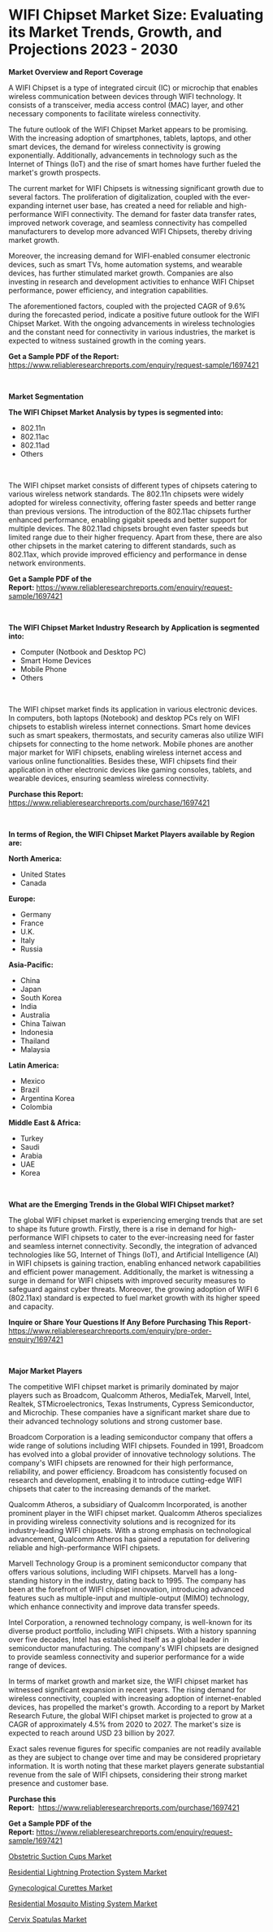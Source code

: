 <p><h1>WIFI Chipset Market Size: Evaluating its Market Trends, Growth, and Projections 2023 - 2030</h1></p><p><strong>Market Overview and Report Coverage</strong></p>
<p><p>A WIFI Chipset is a type of integrated circuit (IC) or microchip that enables wireless communication between devices through WIFI technology. It consists of a transceiver, media access control (MAC) layer, and other necessary components to facilitate wireless connectivity.</p><p>The future outlook of the WIFI Chipset Market appears to be promising. With the increasing adoption of smartphones, tablets, laptops, and other smart devices, the demand for wireless connectivity is growing exponentially. Additionally, advancements in technology such as the Internet of Things (IoT) and the rise of smart homes have further fueled the market's growth prospects.</p><p>The current market for WIFI Chipsets is witnessing significant growth due to several factors. The proliferation of digitalization, coupled with the ever-expanding internet user base, has created a need for reliable and high-performance WIFI connectivity. The demand for faster data transfer rates, improved network coverage, and seamless connectivity has compelled manufacturers to develop more advanced WIFI Chipsets, thereby driving market growth.</p><p>Moreover, the increasing demand for WIFI-enabled consumer electronic devices, such as smart TVs, home automation systems, and wearable devices, has further stimulated market growth. Companies are also investing in research and development activities to enhance WIFI Chipset performance, power efficiency, and integration capabilities.</p><p>The aforementioned factors, coupled with the projected CAGR of 9.6% during the forecasted period, indicate a positive future outlook for the WIFI Chipset Market. With the ongoing advancements in wireless technologies and the constant need for connectivity in various industries, the market is expected to witness sustained growth in the coming years.</p></p>
<p><strong>Get a Sample PDF of the Report:</strong> <a href="https://www.reliableresearchreports.com/enquiry/request-sample/1697421">https://www.reliableresearchreports.com/enquiry/request-sample/1697421</a></p>
<p>&nbsp;</p>
<p><strong>Market Segmentation</strong></p>
<p><strong>The WIFI Chipset Market Analysis by types is segmented into:</strong></p>
<p><ul><li>802.11n</li><li>802.11ac</li><li>802.11ad</li><li>Others</li></ul></p>
<p>&nbsp;</p>
<p><p>The WIFI chipset market consists of different types of chipsets catering to various wireless network standards. The 802.11n chipsets were widely adopted for wireless connectivity, offering faster speeds and better range than previous versions. The introduction of the 802.11ac chipsets further enhanced performance, enabling gigabit speeds and better support for multiple devices. The 802.11ad chipsets brought even faster speeds but limited range due to their higher frequency. Apart from these, there are also other chipsets in the market catering to different standards, such as 802.11ax, which provide improved efficiency and performance in dense network environments.</p></p>
<p><strong>Get a Sample PDF of the Report:</strong>&nbsp;<a href="https://www.reliableresearchreports.com/enquiry/request-sample/1697421">https://www.reliableresearchreports.com/enquiry/request-sample/1697421</a></p>
<p>&nbsp;</p>
<p><strong>The WIFI Chipset Market Industry Research by Application is segmented into:</strong></p>
<p><ul><li>Computer (Notbook and Desktop PC)</li><li>Smart Home Devices</li><li>Mobile Phone</li><li>Others</li></ul></p>
<p>&nbsp;</p>
<p><p>The WIFI chipset market finds its application in various electronic devices. In computers, both laptops (Notebook) and desktop PCs rely on WIFI chipsets to establish wireless internet connections. Smart home devices such as smart speakers, thermostats, and security cameras also utilize WIFI chipsets for connecting to the home network. Mobile phones are another major market for WIFI chipsets, enabling wireless internet access and various online functionalities. Besides these, WIFI chipsets find their application in other electronic devices like gaming consoles, tablets, and wearable devices, ensuring seamless wireless connectivity.</p></p>
<p><strong>Purchase this Report:</strong>&nbsp; <a href="https://www.reliableresearchreports.com/purchase/1697421">https://www.reliableresearchreports.com/purchase/1697421</a></p>
<p>&nbsp;</p>
<p><strong>In terms of Region, the WIFI Chipset Market Players available by Region are:</strong></p>
<p>
    <p> <strong> North America: </strong>
        <ul>
            <li>United States</li>
            <li>Canada</li>
        </ul>
        </p> 
    <p> <strong> Europe: </strong>
        <ul>
            <li>Germany</li>
            <li>France</li>
            <li>U.K.</li>
            <li>Italy</li>
            <li>Russia</li>
        </ul>
        </p> 
    <p> <strong> Asia-Pacific: </strong>
        <ul>
            <li>China</li>
            <li>Japan</li>
            <li>South Korea</li>
            <li>India</li>
            <li>Australia</li>
            <li>China Taiwan</li>
            <li>Indonesia</li>
            <li>Thailand</li>
            <li>Malaysia</li>
        </ul>
        </p> 
    <p> <strong> Latin America: </strong>
        <ul>
            <li>Mexico</li>
            <li>Brazil</li>
            <li>Argentina Korea</li>
            <li>Colombia</li>
        </ul>
        </p> 
    <p> <strong> Middle East & Africa: </strong>
        <ul>
            <li>Turkey</li>
            <li>Saudi</li>
            <li>Arabia</li>
            <li>UAE</li>
            <li>Korea</li>
        </ul>
    </p>
    </p>
<p>&nbsp;</p>
<p><strong>What are the Emerging Trends in the Global WIFI Chipset market?</strong></p>
<p><p>The global WIFI chipset market is experiencing emerging trends that are set to shape its future growth. Firstly, there is a rise in demand for high-performance WIFI chipsets to cater to the ever-increasing need for faster and seamless internet connectivity. Secondly, the integration of advanced technologies like 5G, Internet of Things (IoT), and Artificial Intelligence (AI) in WIFI chipsets is gaining traction, enabling enhanced network capabilities and efficient power management. Additionally, the market is witnessing a surge in demand for WIFI chipsets with improved security measures to safeguard against cyber threats. Moreover, the growing adoption of WIFI 6 (802.11ax) standard is expected to fuel market growth with its higher speed and capacity.</p></p>
<p><strong>Inquire or Share Your Questions If Any Before Purchasing This Report</strong>- <a href="https://www.reliableresearchreports.com/enquiry/pre-order-enquiry/1697421">https://www.reliableresearchreports.com/enquiry/pre-order-enquiry/1697421</a></p>
<p>&nbsp;</p>
<p><strong>Major Market Players</strong></p>
<p><p>The competitive WIFI chipset market is primarily dominated by major players such as Broadcom, Qualcomm Atheros, MediaTek, Marvell, Intel, Realtek, STMicroelectronics, Texas Instruments, Cypress Semiconductor, and Microchip. These companies have a significant market share due to their advanced technology solutions and strong customer base.</p><p>Broadcom Corporation is a leading semiconductor company that offers a wide range of solutions including WIFI chipsets. Founded in 1991, Broadcom has evolved into a global provider of innovative technology solutions. The company's WIFI chipsets are renowned for their high performance, reliability, and power efficiency. Broadcom has consistently focused on research and development, enabling it to introduce cutting-edge WIFI chipsets that cater to the increasing demands of the market.</p><p>Qualcomm Atheros, a subsidiary of Qualcomm Incorporated, is another prominent player in the WIFI chipset market. Qualcomm Atheros specializes in providing wireless connectivity solutions and is recognized for its industry-leading WIFI chipsets. With a strong emphasis on technological advancement, Qualcomm Atheros has gained a reputation for delivering reliable and high-performance WIFI chipsets.</p><p>Marvell Technology Group is a prominent semiconductor company that offers various solutions, including WIFI chipsets. Marvell has a long-standing history in the industry, dating back to 1995. The company has been at the forefront of WIFI chipset innovation, introducing advanced features such as multiple-input and multiple-output (MIMO) technology, which enhance connectivity and improve data transfer speeds.</p><p>Intel Corporation, a renowned technology company, is well-known for its diverse product portfolio, including WIFI chipsets. With a history spanning over five decades, Intel has established itself as a global leader in semiconductor manufacturing. The company's WIFI chipsets are designed to provide seamless connectivity and superior performance for a wide range of devices.</p><p>In terms of market growth and market size, the WIFI chipset market has witnessed significant expansion in recent years. The rising demand for wireless connectivity, coupled with increasing adoption of internet-enabled devices, has propelled the market's growth. According to a report by Market Research Future, the global WIFI chipset market is projected to grow at a CAGR of approximately 4.5% from 2020 to 2027. The market's size is expected to reach around USD 23 billion by 2027.</p><p>Exact sales revenue figures for specific companies are not readily available as they are subject to change over time and may be considered proprietary information. It is worth noting that these market players generate substantial revenue from the sale of WIFI chipsets, considering their strong market presence and customer base.</p></p>
<p><strong>Purchase this Report:</strong>&nbsp;&nbsp;<a href="https://www.reliableresearchreports.com/purchase/1697421">https://www.reliableresearchreports.com/purchase/1697421</a></p>
<p></p>
<p><strong>Get a Sample PDF of the Report:</strong>&nbsp;<a href="https://www.reliableresearchreports.com/enquiry/request-sample/1697421">https://www.reliableresearchreports.com/enquiry/request-sample/1697421</a></p>
<p><p><a href="https://www.linkedin.com/pulse/obstetric-suction-cups-market-insights-players/">Obstetric Suction Cups Market</a></p><p><a href="https://medium.com/@shivay151299/residential-lightning-protection-system-market-size-growth-forecast-2023-2030-0c2bae3af88d">Residential Lightning Protection System Market</a></p><p><a href="https://www.linkedin.com/pulse/decoding-gynecological-curettes-market-deep-dive/">Gynecological Curettes Market</a></p><p><a href="https://medium.com/@jarredmertz2772/residential-mosquito-misting-system-market-size-growth-forecast-2023-2030-003a0369e66e">Residential Mosquito Misting System Market</a></p><p><a href="https://www.linkedin.com/pulse/cervix-spatulas-market-challenges-opportunities-growth-drivers/">Cervix Spatulas Market</a></p></p>